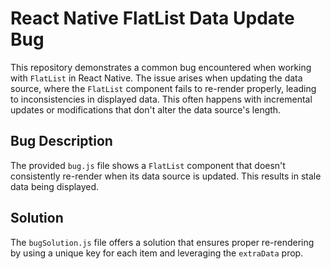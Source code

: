 # React Native FlatList Data Update Bug

This repository demonstrates a common bug encountered when working with `FlatList` in React Native. The issue arises when updating the data source, where the `FlatList` component fails to re-render properly, leading to inconsistencies in displayed data. This often happens with incremental updates or modifications that don't alter the data source's length.

## Bug Description
The provided `bug.js` file shows a `FlatList` component that doesn't consistently re-render when its data source is updated.  This results in stale data being displayed.

## Solution
The `bugSolution.js` file offers a solution that ensures proper re-rendering by using a unique key for each item and leveraging the `extraData` prop.